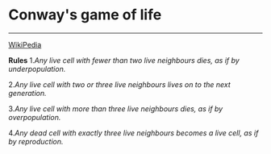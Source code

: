 # Conway's game of life
***

[WikiPedia](https://en.wikipedia.org/wiki/Conway's_Game_of_Life)


**Rules**
1._Any live cell with fewer than two live neighbours dies,  as if by underpopulation._  


2._Any live cell with two or three live neighbours lives on to the next generation._  


3._Any live cell with more than three live neighbours dies, as if by overpopulation._  


4._Any dead cell with exactly three live neighbours becomes a live cell, as if by reproduction._  

